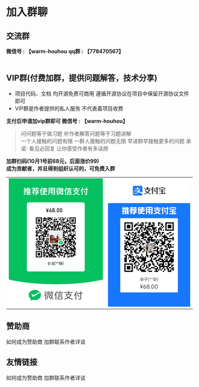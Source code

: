 # 加入群聊
## 交流群
**微信号 : 【warm-houhou** 
**qq群 : 【778470567】**  
</br>

## VIP群(付费加群，提供问题解答，技术分享)

- 项目代码、文档 均开源免费可商用 遵循开源协议在项目中保留开源协议文件即可  
- VIP群是作者提供的私人服务 不代表着项目收费

**支付后申请加vip群即可 微信号 : 【warm-houhou】**

> 问问题等于做习题 听作者解答问题等于习题讲解  
> 一个人接触的问题有限 一群人接触的问题无限 早进群早接触更多的问题 
> 承诺: 看见必回复 让你感受作者有多话痨  

**加群扫码(10月1号前68元，后面涨价99)**  
**成为贡献者，并且得到组织认可的，可免费入群**
<table>
    <tr>
        <td><img src="../.vuepress/public/skwx.jpg"/></td>
        <td><img src="../.vuepress/public/skzfb.jpg"/></td>
    </tr>
</table>

## 赞助商

如何成为赞助商 加群联系作者详谈

## 友情链接

如何成为赞助商 加群联系作者详谈